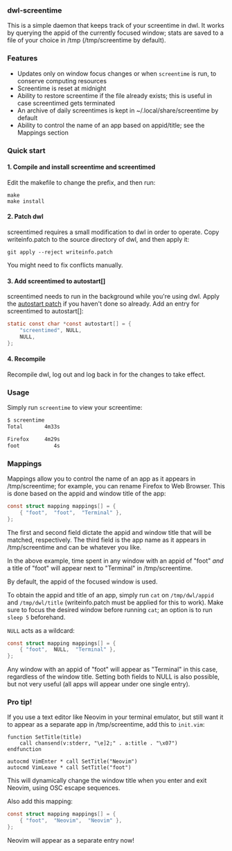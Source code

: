 ### dwl-screentime
This is a simple daemon that keeps track of your screentime in dwl. It works by querying the appid of the currently focused window; stats are saved to a file of your choice in /tmp (/tmp/screentime by default).

### Features
- Updates only on window focus changes or when `screentime` is run, to conserve computing resources
- Screentime is reset at midnight
- Ability to restore screentime if the file already exists; this is useful in case screentimed gets terminated
- An archive of daily screentimes is kept in ~/.local/share/screentime by default
- Ability to control the name of an app based on appid/title; see the Mappings section

### Quick start
#### 1. Compile and install screentime and screentimed
Edit the makefile to change the prefix, and then run:
```
make
make install
```

#### 2. Patch dwl
screentimed requires a small modification to dwl in order to operate. Copy writeinfo.patch to the source directory of dwl, and then apply it:
```
git apply --reject writeinfo.patch
```
You might need to fix conflicts manually.

#### 3. Add screentimed to autostart[]
screentimed needs to run in the background while you're using dwl. Apply the [autostart patch](https://codeberg.org/dwl/dwl-patches/src/branch/main/patches/autostart) if you haven't done so already. Add an entry for screentimed to autostart[]:
```c
static const char *const autostart[] = {
    "screentimed", NULL,
    NULL,
};
```

#### 4. Recompile
Recompile dwl, log out and log back in for the changes to take effect.

### Usage
Simply run `screentime` to view your screentime:
```sh
$ screentime
Total       4m33s

Firefox     4m29s
foot           4s
```

### Mappings
Mappings allow you to control the name of an app as it appears in /tmp/screentime; for example, you can rename Firefox to Web Browser. This is done based on the appid and window title of the app:
```c
const struct mapping mappings[] = {
    { "foot",  "foot",  "Terminal" },
};
```
The first and second field dictate the appid and window title that will be matched, respectively. The third field is the app name as it appears in /tmp/screentime and can be whatever you like.

In the above example, time spent in any window with an appid of "foot" *and* a title of "foot" will appear next to "Terminal" in /tmp/screentime.

By default, the appid of the focused window is used.

To obtain the appid and title of an app, simply run `cat` on `/tmp/dwl/appid` and `/tmp/dwl/title` (writeinfo.patch must be applied for this to work). Make sure to focus the desired window before running `cat`; an option is to run `sleep 5` beforehand.

`NULL` acts as a wildcard:
```c
const struct mapping mappings[] = {
    { "foot",  NULL,  "Terminal" },
};
```
Any window with an appid of "foot" will appear as "Terminal" in this case, regardless of the window title. Setting both fields to NULL is also possible, but not very useful (all apps will appear under one single entry).

### Pro tip!
If you use a text editor like Neovim in your terminal emulator, but still want it to appear as a separate app in /tmp/screentime, add this to `init.vim`:
```vim
function SetTitle(title)
	call chansend(v:stderr, "\e]2;" . a:title . "\x07")
endfunction

autocmd VimEnter * call SetTitle("Neovim")
autocmd VimLeave * call SetTitle("foot")
```
This will dynamically change the window title when you enter and exit Neovim, using OSC escape sequences.

Also add this mapping:
```c
const struct mapping mappings[] = {
    { "foot",  "Neovim",  "Neovim" },
};
```
Neovim will appear as a separate entry now!
